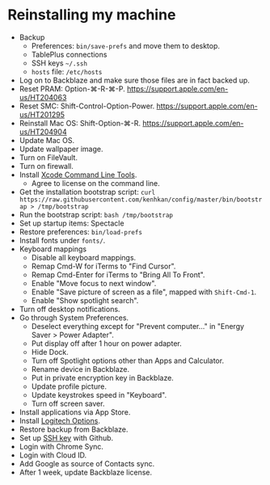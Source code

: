 # Reinstalling my machine

- Backup
  - Preferences: `bin/save-prefs` and move them to desktop.
  - TablePlus connections
  - SSH keys `~/.ssh`
  - `hosts` file: `/etc/hosts`
- Log on to Backblaze and make sure those files are in fact backed up.
- Reset PRAM: Option-⌘-R-⌘-P. https://support.apple.com/en-us/HT204063
- Reset SMC: Shift-Control-Option-Power. https://support.apple.com/en-us/HT201295
- Reinstall Mac OS: Shift-Option-⌘-R. https://support.apple.com/en-us/HT204904
- Update Mac OS.
- Update wallpaper image.
- Turn on FileVault.
- Turn on firewall.
- Install [Xcode Command Line Tools](https://developer.apple.com/download/more/).
  - Agree to license on the command line.
- Get the installation bootstrap script:
  `curl https://raw.githubusercontent.com/kenhkan/config/master/bin/bootstrap > /tmp/bootstrap`
- Run the bootstrap script: `bash /tmp/bootstrap`
- Set up startup items: Spectacle
- Restore preferences: `bin/load-prefs`
- Install fonts under `fonts/`.
- Keyboard mappings
  - Disable all keyboard mappings.
  - Remap Cmd-W for iTerms to "Find Cursor".
  - Remap Cmd-Enter for iTerms to "Bring All To Front".
  - Enable "Move focus to next window".
  - Enable "Save picture of screen as a file", mapped with `Shift-Cmd-1`.
  - Enable "Show spotlight search".
- Turn off desktop notifications.
- Go through System Preferences.
  - Deselect everything except for "Prevent computer..." in "Energy Saver > Power Adapter".
  - Put display off after 1 hour on power adapter.
  - Hide Dock.
  - Turn off Spotlight options other than Apps and Calculator.
  - Rename device in Backblaze.
  - Put in private encryption key in Backblaze.
  - Update profile picture.
  - Update keystrokes speed in "Keyboard".
  - Turn off screen saver.
- Install applications via App Store.
- Install [Logitech Options](https://www.logitech.com/en-us/product/options).
- Restore backup from Backblaze.
- Set up [SSH key](https://help.github.com/en/articles/generating-a-new-ssh-key-and-adding-it-to-the-ssh-agent) with Github.
- Login with Chrome Sync.
- Login with Cloud ID.
- Add Google as source of Contacts sync.
- After 1 week, update Backblaze license.
